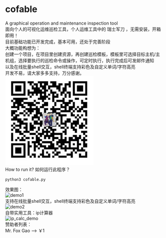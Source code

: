 # cofable
A graphical operation and maintenance inspection tool<br>
面向个人的可视化运维巡检工具，个人运维工具中的 瑞士军刀 ，无需安装，开箱即用！<br>
目前基础功能已开发完成，基本可用，还处于完善阶段<br>
大概功能构想为：<br>
创建一个项目，在项目里创建资源，再创建巡检模板，模板里可选择目标主机/主机组，选择要执行的巡检命令或操作，可定时执行，执行完成后可发邮件通知<br>
以及在线批量shell交互，shell终端支持彩色及自定义单词/字符高亮<br>
开发不易，请大家多多支持，万分感谢。<br>
![limaofu-zhifubao.jpg](not_resource_img/limaofu-zhifubao.jpg)
<br>
How to run it? 如何运行此程序？<br>
```shell
python3 cofable.py
```
效果图：<br>
![demo1](not_resource_img/demo1.png)
<br>
支持在线批量shell交互，shell终端支持彩色及自定义单词/字符高亮<br>
![demo2](not_resource_img/demo2.png)
<br>
自带实用工具：ip计算器<br>
![ip_calc_demo](not_resource_img/ip_calc_demo.png)
<br>
赞助者列表：<br>
Mr. Fox Gao --> ￥1 <br>
